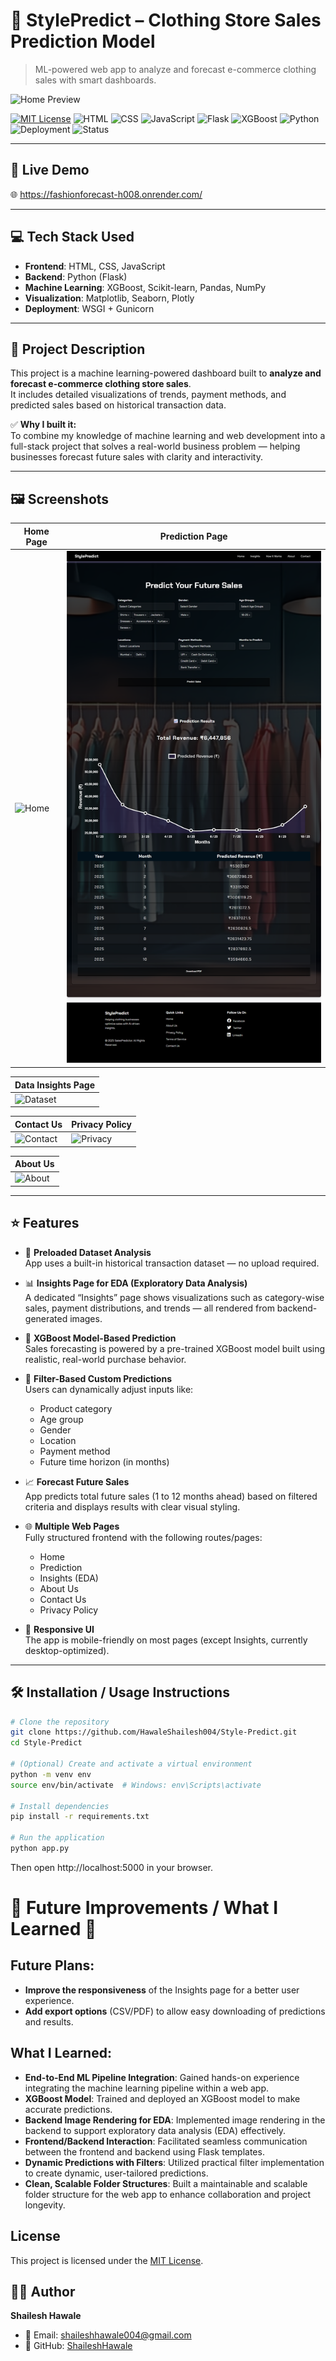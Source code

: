 # 👗 StylePredict – Clothing Store Sales Prediction Model

> ML-powered web app to analyze and forecast e-commerce clothing sales with smart dashboards.

![Home Preview](screenshots/HomePage.png)

[![MIT License](https://img.shields.io/badge/License-MIT-blue.svg)](LICENSE)
![HTML](https://img.shields.io/badge/HTML-5-E34F26?logo=html5&logoColor=white)
![CSS](https://img.shields.io/badge/CSS-3-1572B6?logo=css3&logoColor=white)
![JavaScript](https://img.shields.io/badge/JavaScript-ES6-F7DF1E?logo=javascript&logoColor=yellow)
![Flask](https://img.shields.io/badge/Backend-Flask-000000?logo=flask)
![XGBoost](https://img.shields.io/badge/Model-XGBoost-orange)
![Python](https://img.shields.io/badge/Python-3.10-blue?logo=python)
![Deployment](https://img.shields.io/badge/Deployed%20On-Render-430098?logo=render)
![Status](https://img.shields.io/badge/Status-Active-brightgreen)

---

## 🔗 Live Demo  
🌐 https://fashionforecast-h008.onrender.com/

---

## 💻 Tech Stack Used

- **Frontend**: HTML, CSS, JavaScript
- **Backend**: Python (Flask)
- **Machine Learning**: XGBoost, Scikit-learn, Pandas, NumPy
- **Visualization**: Matplotlib, Seaborn, Plotly
- **Deployment**: WSGI + Gunicorn

---

## 📌 Project Description

This project is a machine learning-powered dashboard built to **analyze and forecast e-commerce clothing store sales**.  
It includes detailed visualizations of trends, payment methods, and predicted sales based on historical transaction data.  

✅ **Why I built it:**  
To combine my knowledge of machine learning and web development into a full-stack project that solves a real-world business problem — helping businesses forecast future sales with clarity and interactivity.

---

## 🖼️ Screenshots

| Home Page | Prediction Page |
|-----------|------------------|
| ![Home](screenshots/HomePage.png) | ![Predict](screenshots/Prediction.png) |

| Data Insights Page |
|--------------------|
| ![Dataset](screenshots/datainsights.png) |

| Contact Us | Privacy Policy |
|------------|----------------|
| ![Contact](screenshots/contact.png) | ![Privacy](screenshots/privacy-policy.png) |

| About Us |
|----------|
| ![About](screenshots/about.png) |


---

## ⭐ Features

- 📂 **Preloaded Dataset Analysis**  
  App uses a built-in historical transaction dataset — no upload required.

- 📊 **Insights Page for EDA (Exploratory Data Analysis)**  
  A dedicated “Insights” page shows visualizations such as category-wise sales, payment distributions, and trends — all rendered from backend-generated images.

- 🤖 **XGBoost Model-Based Prediction**  
  Sales forecasting is powered by a pre-trained XGBoost model built using realistic, real-world purchase behavior.

- 🎯 **Filter-Based Custom Predictions**  
  Users can dynamically adjust inputs like:
  - Product category  
  - Age group  
  - Gender  
  - Location  
  - Payment method  
  - Future time horizon (in months)

- 📈 **Forecast Future Sales**  
  App predicts total future sales (1 to 12 months ahead) based on filtered criteria and displays results with clear visual styling.

- 🌐 **Multiple Web Pages**  
  Fully structured frontend with the following routes/pages:
  - Home  
  - Prediction  
  - Insights (EDA)  
  - About Us  
  - Contact Us  
  - Privacy Policy  

- 📱 **Responsive UI**  
  The app is mobile-friendly on most pages (except Insights, currently desktop-optimized).

---

## 🛠 Installation / Usage Instructions


```bash
# Clone the repository
git clone https://github.com/HawaleShailesh004/Style-Predict.git
cd Style-Predict

# (Optional) Create and activate a virtual environment
python -m venv env
source env/bin/activate  # Windows: env\Scripts\activate

# Install dependencies
pip install -r requirements.txt

# Run the application
python app.py

```
Then open http://localhost:5000 in your browser.

# 🚧 Future Improvements / What I Learned 🔧

## Future Plans:
- **Improve the responsiveness** of the Insights page for a better user experience.
- **Add export options** (CSV/PDF) to allow easy downloading of predictions and results.

## What I Learned:
- **End-to-End ML Pipeline Integration**: Gained hands-on experience integrating the machine learning pipeline within a web app.
- **XGBoost Model**: Trained and deployed an XGBoost model to make accurate predictions.
- **Backend Image Rendering for EDA**: Implemented image rendering in the backend to support exploratory data analysis (EDA) effectively.
- **Frontend/Backend Interaction**: Facilitated seamless communication between the frontend and backend using Flask templates.
- **Dynamic Predictions with Filters**: Utilized practical filter implementation to create dynamic, user-tailored predictions.
- **Clean, Scalable Folder Structures**: Built a maintainable and scalable folder structure for the web app to enhance collaboration and project longevity.
  
## License
This project is licensed under the [MIT License](LICENSE).

## 🙋‍♂️ Author

**Shailesh Hawale**

- 📧 Email: [shaileshhawale004@gmail.com](mailto:shaileshhawale004@gmail.com)  
- 🐙 GitHub: [ShaileshHawale](https://github.com/HawaleShailesh004)

